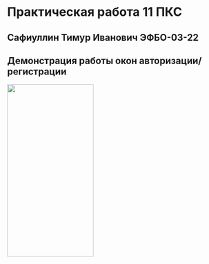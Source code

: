 # Практическая работа 11 ПКС

## Сафиуллин Тимур Иванович ЭФБО-03-22

## Демонстрация работы окон авторизации/регистрации
<img src="https://github.com/SafiullinT/pks_11/blob/master/images/1.gif" width="200" height="400">
